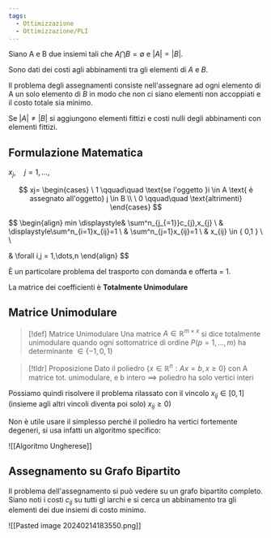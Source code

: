 ```yaml
---
tags:
  - Ottimizzazione
  - Ottimizzazione/PLI
---
```

Siano A e B due insiemi tali che $A\bigcap B=\emptyset$ e $|A|=|B|$.

Sono dati dei costi agli abbinamenti tra gli elementi di $A$ e $B$.

Il problema degli assegnamenti consiste nell'assegnare ad ogni elemento di A un solo elemento di $B$ in modo che non ci siano elementi non accoppiati e il costo totale sia minimo.

Se $|A|\neq |B|$ si aggiungono elementi fittizi e costi nulli degli abbinamenti con elementi fittizi.

## Formulazione Matematica

$x_{j}, \quad j=1,\dots,$

$$
xj=
\begin{cases}
\ 1 \qquad\quad \text{se l'oggetto }i \in A \text{ è assegnato all'oggetto} j \in B \\
\ 0 \qquad\quad \text{altrimenti}
\end{cases}
$$

$$
\begin{align}
min \displaystyle& \sum^n_{j_{=1}}c_{j},x_{j} \\
& \displaystyle\sum^n_{i=1}x_{ij}=1 \\
& \sum^n_{j=1}x_{ij}=1 \\
& x_{ij} \in \{ 0,1 \} \\ \\

& \forall i,j = 1,\dots,n
\end{align}
$$

È un particolare problema del trasporto con domanda e offerta = 1.

La matrice dei coefficienti è **Totalmente Unimodulare**

## Matrice Unimodulare


> [!def] Matrice Unimodulare
> Una matrice $A \in \mathbb{R}^{m\times x}$ si dice totalmente unimodulare quando ogni sottomatrice di ordine $P(p=1,\dots,m)$ ha determinante $\in \{ -1,0,1 \}$


> [!tldr] Proposizione
> Dato il poliedro $\{ x \in \mathbb{R}^n: Ax=b, x\geq 0 \}$ con A matrice tot. unimodulare, e b intero $\implies$ poliedro ha solo vertici interi

Possiamo quindi risolvere il problema rilassato con il vincolo $x_{ij} \in [0,1]$ (insieme agli altri vincoli diventa poi solo) $x_{ij}\geq 0$)

Non è utile usare il simplesso perché il poliedro ha vertici fortemente degeneri, si usa infatti un algoritmo specifico:

![[Algoritmo Ungherese]]


## Assegnamento su Grafo Bipartito

Il problema dell'assegnamento si può vedere su un grafo bipartito completo. Siano noti i costi $c_{ij}$ su tutti gl iarchi e si cerca un abbinamento tra gli elementi dei due insiemi di costo minimo.

![[Pasted image 20240214183550.png]]
